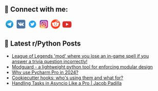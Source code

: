 ## 🔎 Connect with me:
[<img src="https://github.com/bullbesh/bullbesh/blob/main/images/Telegram.png" width="32" height="32" />](https://t.me/bullbesh)
[<img src="https://github.com/bullbesh/bullbesh/blob/main/images/VK.png" width="32" height="32" />](https://vk.com/bullbesh)
[<img src="https://github.com/bullbesh/bullbesh/blob/main/images/Twitter.png" width="32" height="32" />](https://twitter.com/bullbesh1)
[<img src="https://github.com/bullbesh/bullbesh/blob/main/images/Instagram.png" width="32" height="32" />](https://www.instagram.com/bullbesh)
[<img src="https://github.com/bullbesh/bullbesh/blob/main/images/Reddit.png" width="32" height="32" />](https://www.reddit.com/user/bullbesh)
[<img src="https://github.com/bullbesh/bullbesh/blob/main/images/YouTube.png" width="32" height="32" />](https://www.youtube.com/channel/UCtfjRs6uzgq5mfm8S06WTcg)

## 📕 Latest r/Python Posts
<!-- BLOG-POST-LIST:START -->
- [League of Legends &#39;mod&#39; where you lose an in-game spell if you answer a trivia question incorrectly!](https://www.reddit.com/r/Python/comments/1aqto8c/league_of_legends_mod_where_you_lose_an_ingame/)
- [Modguard - a lightweight python tool for enforcing modular design](https://www.reddit.com/r/Python/comments/1aqtjyx/modguard_a_lightweight_python_tool_for_enforcing/)
- [Why use Pycharm Pro in 2024?](https://www.reddit.com/r/Python/comments/1aqr39j/why_use_pycharm_pro_in_2024/)
- [Cookiecutter hooks: who&#39;s using them and what for?](https://www.reddit.com/r/Python/comments/1aqp8ic/cookiecutter_hooks_whos_using_them_and_what_for/)
- [Handling Tasks in Asyncio Like a Pro | Jacob Padilla](https://www.reddit.com/r/Python/comments/1aqm0ht/handling_tasks_in_asyncio_like_a_pro_jacob_padilla/)
<!-- BLOG-POST-LIST:END -->
